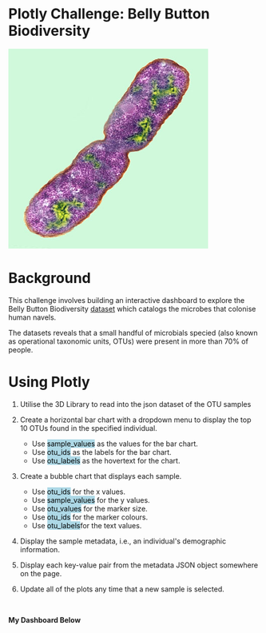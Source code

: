 # **Plotly Challenge: Belly Button Biodiversity**
![](images/bacteria.jpg)

# Background
This challenge involves building an interactive dashboard to explore the Belly Button Biodiversity <a href="data/samples.json">dataset</a> which catalogs the microbes that colonise human navels.

The datasets reveals that a small handful of microbials specied (also known as operational taxonomic units, OTUs) were present in more than 70% of people.
<br>

# Using Plotly 

1. Utilise the 3D Library to read into the json dataset of the OTU samples

2. Create a horizontal bar chart with a dropdown menu to display the top 10 OTUs found in the specified individual.
    * Use <mark style="background-color: lightblue">sample_values</mark> as the values for the bar chart.
    * Use <mark style="background-color: lightblue">otu_ids</mark> as the labels for the bar chart.
    * Use <mark style="background-color: lightblue">otu_labels</mark> as the hovertext for the chart.

3. Create a bubble chart that displays each sample.
    * Use <mark style="background-color: lightblue">otu_ids</mark> for the x values.
    * Use <mark style="background-color: lightblue">sample_values</mark> for the y values.
    * Use <mark style="background-color: lightblue">otu_values</mark> for the marker size.
    * Use <mark style="background-color: lightblue">otu_ids</mark> for the marker colours.
    * Use <mark style="background-color: lightblue">otu_labels</mark>for the text values.

4. Display the sample metadata, i.e., an individual's demographic information.

5. Display each key-value pair from the metadata JSON object somewhere on the page.

6. Update all of the plots any time that a new sample is selected.
<br>

 **My Dashboard Below**
 
